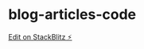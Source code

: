 # blog-articles-code

[Edit on StackBlitz ⚡️](https://stackblitz.com/edit/ng-select-infinite-b27hqu)